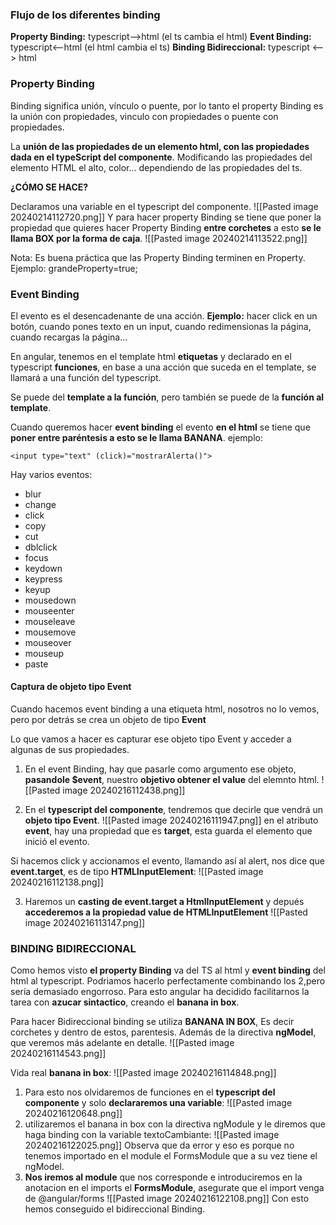 ### Flujo de los diferentes binding
**Property Binding:** typescript-->html (el ts cambia el html)
**Event Binding:** typescript<--html (el html cambia el ts)
**Binding Bidireccional:**  typescript <--> html
### Property Binding
Binding significa unión, vínculo o puente, por lo tanto el property Binding es la unión con propiedades, vinculo con propiedades o puente con propiedades.

La **unión de las propiedades de un elemento html, con las propiedades dada en el typeScript del componente**. Modificando las propiedades del elemento HTML el alto, color... dependiendo de las propiedades del ts.

**¿CÓMO SE HACE?**

Declaramos una variable en el typescript del componente.
![[Pasted image 20240214112720.png]]
Y para hacer property Binding se tiene que poner la propiedad que quieres hacer Property Binding **entre corchetes** a esto **se le llama BOX por la forma de caja**.
![[Pasted image 20240214113522.png]]

Nota: Es buena práctica que las Property Binding terminen en Property.
Ejemplo: grandeProperty=true;
### Event Binding
El evento es el desencadenante de una acción.
**Ejemplo:** hacer click en un botón, cuando pones texto en un input, cuando redimensionas la página, cuando recargas la página...

En angular, tenemos en el template html **etiquetas** y declarado en el typescript **funciones**, en base a una acción que suceda en el template, se llamará a una función del typescript.

Se puede del **template a la función**, pero también se puede de la **función al template**.

Cuando queremos hacer **event binding** el evento **en el html** se tiene que **poner entre paréntesis a esto se le llama BANANA**.
ejemplo:
```
<input type="text" (click)="mostrarAlerta()">
```
Hay varios eventos:
- blur
- change
- click
- copy
- cut
- dblclick
- focus
- keydown
- keypress
- keyup
- mousedown
- mouseenter
- mouseleave
- mousemove
- mouseover
- mouseup
- paste

#### Captura de objeto tipo Event
Cuando hacemos event binding a una etiqueta html, nosotros no lo vemos, pero por detrás se crea un objeto de tipo **Event**

Lo que vamos a hacer es capturar ese objeto tipo Event y acceder a algunas de sus propiedades.

1. En el event Binding, hay que pasarle como argumento ese objeto, **pasandole $event**, nuestro **objetivo obtener el value** del elemnto html.
![[Pasted image 20240216112438.png]]

2. En el **typescript del componente**, tendremos que decirle que vendrá un **objeto tipo Event**.
![[Pasted image 20240216111947.png]]
en el atributo **event**, hay una propiedad que es **target**, esta guarda el elemento que inició el evento.

Si hacemos click y accionamos el evento, llamando así al alert, nos dice que **event.target**, es de tipo **HTMLInputElement**:
![[Pasted image 20240216112138.png]]

3. Haremos un **casting de event.target a HtmlInputElement** y depués **accederemos a la propiedad value de HTMLInputElement**
![[Pasted image 20240216113147.png]]

### BINDING BIDIRECCIONAL
Como hemos visto **el property Binding** va del TS al html y **event binding** del html al typescript. Podriamos hacerlo perfectamente combinando los 2,pero sería demasiado engorroso.
Para esto angular ha decidido facilitarnos la tarea con **azucar sintactico**, creando el **banana in box**.

Para hacer Bidireccional binding se utiliza **BANANA IN BOX**, Es decir corchetes y dentro de estos, parentesis. Además de la directiva **ngModel**, que veremos más adelante en detalle.
![[Pasted image 20240216114543.png]]

Vida real **banana in box**:
![[Pasted image 20240216114848.png]]


1. Para esto nos olvidaremos de funciones en el **typescript del componente** y solo **declararemos una variable**:
![[Pasted image 20240216120648.png]]
2. utilizaremos el banana in box con la directiva ngModule y le diremos que haga binding con la variable textoCambiante:
![[Pasted image 20240216122025.png]]
Observa que da error y eso es porque no tenemos importado en el module el FormsModule que a su vez tiene el ngModel.
3. **Nos iremos al module** que nos corresponde e introduciremos en la anotacion en el imports el **FormsModule**, asegurate que el import venga de @angular/forms
![[Pasted image 20240216122108.png]]
Con esto hemos conseguido el bidireccional Binding.
